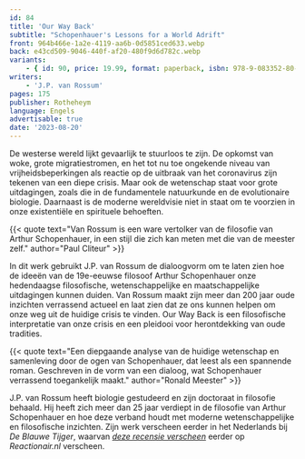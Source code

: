 ```yaml
---
id: 84
title: 'Our Way Back'
subtitle: "Schopenhauer's Lessons for a World Adrift"
front: 964b466e-1a2e-4119-aa6b-0d5851ced633.webp
back: e43cd509-9046-440f-af20-480f9d6d782c.webp
variants:
    - { id: 90, price: 19.99, format: paperback, isbn: 978-9-083352-80-0 }
writers:
    - 'J.P. van Rossum'
pages: 175
publisher: Rotheheym
language: Engels
advertisable: true
date: '2023-08-20'
---
```


De westerse wereld lijkt gevaarlijk te stuurloos te zijn. De opkomst van woke, grote migratiestromen, en het tot nu toe ongekende niveau van vrijheidsbeperkingen als reactie op de uitbraak van het coronavirus zijn tekenen van een diepe crisis. Maar ook de wetenschap staat voor grote uitdagingen, zoals die in de fundamentele natuurkunde en de evolutionaire biologie. Daarnaast is de moderne wereldvisie niet in staat om te voorzien in onze existentiële en spirituele behoeften.

{{< quote text="Van Rossum is een ware vertolker van de filosofie van Arthur Schopenhauer, in een stijl die zich kan meten met die van de meester zelf." author="Paul Cliteur" >}}

In dit werk gebruikt J.P. van Rossum de dialoogvorm om te laten zien hoe de ideeën van de 19e-eeuwse filosoof Arthur Schopenhauer onze hedendaagse filosofische, wetenschappelijke en maatschappelijke uitdagingen kunnen duiden. Van Rossum maakt zijn meer dan 200 jaar oude inzichten verrassend actueel en laat zien dat ze ons kunnen helpen om onze weg uit de huidige crisis te vinden. Our Way Back is een filosofische interpretatie van onze crisis en een pleidooi voor herontdekking van oude tradities.

{{< quote text="Een diepgaande analyse van de huidige wetenschap en samenleving door de ogen van Schopenhauer, dat leest als een spannende roman. Geschreven in de vorm van een dialoog, wat Schopenhauer verrassend toegankelijk maakt." author="Ronald Meester" >}}


J.P. van Rossum heeft biologie gestudeerd en zijn doctoraat in filosofie behaald. Hij heeft zich meer dan 25 jaar verdiept in de filosofie van Arthur Schopenhauer en hoe deze verband houdt met moderne wetenschappelijke en filosofische inzichten. Zijn werk verscheen eerder in het Nederlands bij *De Blauwe Tijger*, waarvan *[deze recensie verscheen](https://reactionair.nl/artikelen/in-gesprek-over-schopenhauer/)* eerder op *Reactionair.nl* verscheen.
